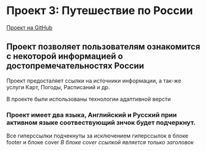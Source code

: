 # Проект 3: Путешествие по России
[Проект на GitHub](https://exmi.github.io/russian-travel/)

## Проект позволяет пользователям ознакомится с некоторой информацией о достопремечательностях России

Проект предосталяет ссылки на источники информации, а так-же услуги Карт, Погоды, Расписаний и др.

В проекте были использованы технологии адаптивной версти

### Проект имеет два языка, Английский и Русский прии активном языке соотвествующий знчок будет подчеркнут.

Все гиперссылки подчекнуты за исключением гиперссылок в блоке footer и блоке cover
*В блоке cover ссылкой является только заголовок*

